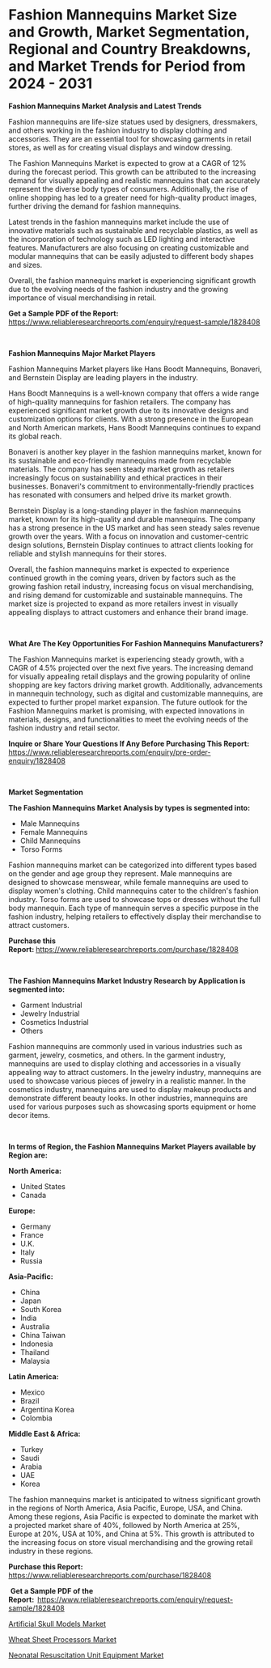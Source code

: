 <p><h1>Fashion Mannequins Market Size and Growth, Market Segmentation, Regional and Country Breakdowns, and Market Trends for Period from 2024 -  2031</h1></p><p><strong>Fashion Mannequins Market Analysis and Latest Trends</strong></p>
<p><p>Fashion mannequins are life-size statues used by designers, dressmakers, and others working in the fashion industry to display clothing and accessories. They are an essential tool for showcasing garments in retail stores, as well as for creating visual displays and window dressing.</p><p>The Fashion Mannequins Market is expected to grow at a CAGR of 12% during the forecast period. This growth can be attributed to the increasing demand for visually appealing and realistic mannequins that can accurately represent the diverse body types of consumers. Additionally, the rise of online shopping has led to a greater need for high-quality product images, further driving the demand for fashion mannequins.</p><p>Latest trends in the fashion mannequins market include the use of innovative materials such as sustainable and recyclable plastics, as well as the incorporation of technology such as LED lighting and interactive features. Manufacturers are also focusing on creating customizable and modular mannequins that can be easily adjusted to different body shapes and sizes.</p><p>Overall, the fashion mannequins market is experiencing significant growth due to the evolving needs of the fashion industry and the growing importance of visual merchandising in retail.</p></p>
<p><strong>Get a Sample PDF of the Report:&nbsp;</strong> <a href="https://www.reliableresearchreports.com/enquiry/request-sample/1828408">https://www.reliableresearchreports.com/enquiry/request-sample/1828408</a></p>
<p>&nbsp;</p>
<p><strong>Fashion Mannequins Major Market Players</strong></p>
<p><p>Fashion Mannequins Market players like Hans Boodt Mannequins, Bonaveri, and Bernstein Display are leading players in the industry.</p><p>Hans Boodt Mannequins is a well-known company that offers a wide range of high-quality mannequins for fashion retailers. The company has experienced significant market growth due to its innovative designs and customization options for clients. With a strong presence in the European and North American markets, Hans Boodt Mannequins continues to expand its global reach.</p><p>Bonaveri is another key player in the fashion mannequins market, known for its sustainable and eco-friendly mannequins made from recyclable materials. The company has seen steady market growth as retailers increasingly focus on sustainability and ethical practices in their businesses. Bonaveri's commitment to environmentally-friendly practices has resonated with consumers and helped drive its market growth.</p><p>Bernstein Display is a long-standing player in the fashion mannequins market, known for its high-quality and durable mannequins. The company has a strong presence in the US market and has seen steady sales revenue growth over the years. With a focus on innovation and customer-centric design solutions, Bernstein Display continues to attract clients looking for reliable and stylish mannequins for their stores.</p><p>Overall, the fashion mannequins market is expected to experience continued growth in the coming years, driven by factors such as the growing fashion retail industry, increasing focus on visual merchandising, and rising demand for customizable and sustainable mannequins. The market size is projected to expand as more retailers invest in visually appealing displays to attract customers and enhance their brand image.</p></p>
<p>&nbsp;</p>
<p><strong>What Are The Key Opportunities For Fashion Mannequins Manufacturers?</strong></p>
<p><p>The Fashion Mannequins market is experiencing steady growth, with a CAGR of 4.5% projected over the next five years. The increasing demand for visually appealing retail displays and the growing popularity of online shopping are key factors driving market growth. Additionally, advancements in mannequin technology, such as digital and customizable mannequins, are expected to further propel market expansion. The future outlook for the Fashion Mannequins market is promising, with expected innovations in materials, designs, and functionalities to meet the evolving needs of the fashion industry and retail sector.</p></p>
<p><strong>Inquire or Share Your Questions If Any Before Purchasing This Report:</strong> <a href="https://www.reliableresearchreports.com/enquiry/pre-order-enquiry/1828408">https://www.reliableresearchreports.com/enquiry/pre-order-enquiry/1828408</a></p>
<p>&nbsp;</p>
<p><strong>Market Segmentation</strong></p>
<p><strong>The Fashion Mannequins Market Analysis by types is segmented into:</strong></p>
<p><ul><li>Male Mannequins</li><li>Female Mannequins</li><li>Child Mannequins</li><li>Torso Forms</li></ul></p>
<p><p>Fashion mannequins market can be categorized into different types based on the gender and age group they represent. Male mannequins are designed to showcase menswear, while female mannequins are used to display women's clothing. Child mannequins cater to the children's fashion industry. Torso forms are used to showcase tops or dresses without the full body mannequin. Each type of mannequin serves a specific purpose in the fashion industry, helping retailers to effectively display their merchandise to attract customers.</p></p>
<p><strong>Purchase this Report:&nbsp;</strong><a href="https://www.reliableresearchreports.com/purchase/1828408">https://www.reliableresearchreports.com/purchase/1828408</a></p>
<p>&nbsp;</p>
<p><strong>The Fashion Mannequins Market Industry Research by Application is segmented into:</strong></p>
<p><ul><li>Garment Industrial</li><li>Jewelry Industrial</li><li>Cosmetics Industrial</li><li>Others</li></ul></p>
<p><p>Fashion mannequins are commonly used in various industries such as garment, jewelry, cosmetics, and others. In the garment industry, mannequins are used to display clothing and accessories in a visually appealing way to attract customers. In the jewelry industry, mannequins are used to showcase various pieces of jewelry in a realistic manner. In the cosmetics industry, mannequins are used to display makeup products and demonstrate different beauty looks. In other industries, mannequins are used for various purposes such as showcasing sports equipment or home decor items.</p></p>
<p>&nbsp;</p>
<p><strong>In terms of Region, the Fashion Mannequins Market Players available by Region are:</strong></p>
<p>
    <p> <strong> North America: </strong>
        <ul>
            <li>United States</li>
            <li>Canada</li>
        </ul>
        </p> 
    <p> <strong> Europe: </strong>
        <ul>
            <li>Germany</li>
            <li>France</li>
            <li>U.K.</li>
            <li>Italy</li>
            <li>Russia</li>
        </ul>
        </p> 
    <p> <strong> Asia-Pacific: </strong>
        <ul>
            <li>China</li>
            <li>Japan</li>
            <li>South Korea</li>
            <li>India</li>
            <li>Australia</li>
            <li>China Taiwan</li>
            <li>Indonesia</li>
            <li>Thailand</li>
            <li>Malaysia</li>
        </ul>
        </p> 
    <p> <strong> Latin America: </strong>
        <ul>
            <li>Mexico</li>
            <li>Brazil</li>
            <li>Argentina Korea</li>
            <li>Colombia</li>
        </ul>
        </p> 
    <p> <strong> Middle East & Africa: </strong>
        <ul>
            <li>Turkey</li>
            <li>Saudi</li>
            <li>Arabia</li>
            <li>UAE</li>
            <li>Korea</li>
        </ul>
    </p>
    </p>
<p><p>The fashion mannequins market is anticipated to witness significant growth in the regions of North America, Asia Pacific, Europe, USA, and China. Among these regions, Asia Pacific is expected to dominate the market with a projected market share of 40%, followed by North America at 25%, Europe at 20%, USA at 10%, and China at 5%. This growth is attributed to the increasing focus on store visual merchandising and the growing retail industry in these regions.</p></p>
<p><strong>Purchase this Report: </strong><a href="https://www.reliableresearchreports.com/purchase/1828408">https://www.reliableresearchreports.com/purchase/1828408</a></p>
<p>&nbsp;<strong>Get a Sample PDF of the Report:&nbsp;&nbsp;</strong><a href="https://www.reliableresearchreports.com/enquiry/request-sample/1828408">https://www.reliableresearchreports.com/enquiry/request-sample/1828408</a></p>
<p><strong></strong></p>
<p><p><a href="https://view.publitas.com/reportprime-1/artificial-skull-models-market-challenges-opportunities-and-growth-drivers-and-major-market-players-forecasted-for-period-from-2023-2030/">Artificial Skull Models Market</a></p><p><a href="https://view.publitas.com/reportprime-1/wheat-sheet-processors-market-size-reflecting-a-forecast-till-2030-market-by-type-by-application-and-by-geography/">Wheat Sheet Processors Market</a></p><p><a href="https://view.publitas.com/reportprime-1/neonatal-resuscitation-unit-equipment-market-size-2023-2030-global-industrial-analysis-key-geographical-regions-market-share-top-key-players-product-types-and-forecast-research-report/">Neonatal Resuscitation Unit Equipment Market</a></p></p>